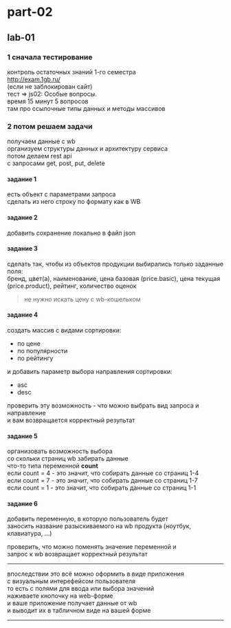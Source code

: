 # part-02

## lab-01

### 1 сначала тестирование  

контроль остаточных знаний 1-го семестра  
http://exam.1gb.ru/  
(если не заблокирован сайт)  
тест => js02: Особые вопросы.  
время 15 минут 5 вопросов  
там про ссылочные типы данных и методы массивов  

### 2 потом решаем задачи  

получаем данные с wb  
организуем структуры данных и архитектуру сервиса  
потом делаем rest api  
с запросами get, post, put, delete  

#### задание 1

есть объект с параметрами запроса  
сделать из него строку по формату как в WB  

#### задание 2

добавить сохранение локально в файл json  

#### задание 3

сделать так, чтобы из объектов продукции выбирались только заданные поля:  
бренд, цвет(а), наименование, цена базовая (price.basic), цена текущая (price.product), рейтинг, количество оценок    

> не нужно искать цену с wb-кошельком  


#### задание 4

создать массив с видами сортировки:  

- по цене  
- по популярности  
- по рейтингу  

и добавить параметр выбора направления сортировки:

- asc  
- desc  

проверить эту возможность - что можно выбрать вид запроса и направление  
и вам возвращается корректный результат  

#### задание 5  

организовать возможность выбора  
со скольки страниц wb забирать данные  
что-то типа переменной **count**  
если count = 4 - это значит, что собирать данные со страниц 1-4  
если count = 7 - это значит, что собирать данные со страниц 1-7  
если count = 1 - это значит, что собирать данные со страниц 1-1  

#### задание 6  

добавить переменную, в которую пользователь будет  
заносить название разыскиваемого на wb продукта (ноутбук, клавиатура, ...)  

проверить, что можно поменять значение переменной и  
запрос к wb возвращает корректный результат  

---  

впоследствии это всё можно оформить в виде приложения  
с визуальным интерефейсом пользователя  
то есть с полями для ввода или выбора значений  
наживаете кнопочку на web-форме  
и ваше приложение получает данные от wb  
и выводит их в табличном виде на вашей форме  

---  
